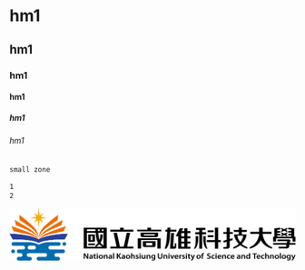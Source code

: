 # hm1
## hm1
### hm1
#### hm1
##### hm1
###### hm1

`small zone`

```big zone
1
2
```

![NKUST](nkust.png "NKUST")
